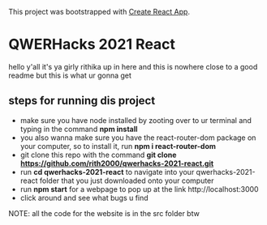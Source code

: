 This project was bootstrapped with [Create React App](https://github.com/facebook/create-react-app).

# QWERHacks 2021 React

hello y'all it's ya girly rithika up in here and this is nowhere close to a good readme but this is what ur gonna get

## steps for running dis project

* make sure you have node installed by zooting over to ur terminal and typing in the command **npm install**
* you also wanna make sure you have the react-router-dom package on your computer, so to install it, run **npm i react-router-dom**
* git clone this repo with the command **git clone https://github.com/rith2000/qwerhacks-2021-react.git**
* run **cd qwerhacks-2021-react** to navigate into your qwerhacks-2021-react folder that you just downloaded onto your computer
* run **npm start** for a webpage to pop up at the link http://localhost:3000
* click around and see what bugs u find

NOTE: all the code for the website is in the src folder btw